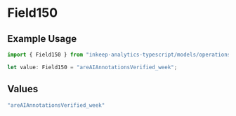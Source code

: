 # Field150

## Example Usage

```typescript
import { Field150 } from "inkeep-analytics-typescript/models/operations";

let value: Field150 = "areAIAnnotationsVerified_week";
```

## Values

```typescript
"areAIAnnotationsVerified_week"
```